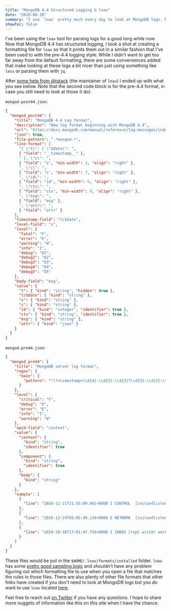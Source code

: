 ```yaml
---
title: "MongoDB 4.4 Structured Logging & lnav"
date: "2020-08-18"
summary: "I use `lnav` pretty much every day to look at MongoDB logs. Now you can too."
showToc: false
---
```


I've been using the `lnav` tool for parsing logs for a good long while now. Now that MongoDB 4.4 has structured logging, I took a shot at creating a formatting file for `lnav` so that it prints them out in a similar fashion that I've been used to with the pre-4.4 logging style. While I didn't want to get too far away from the default formatting, there are some conveniences added that make looking at these logs a bit nicer than just using something like `less` or parsing them with `jq`.

After [some help from @tstack](https://github.com/tstack/lnav/issues/746) (the maintainer of `lnav`) I ended up with what you see below. Note that the second code block is for the pre-4.4 format, in case you still need to look at those (I do).

`mongod-post44.json`:

```json
{
  "mongod_post44": {
    "title": "MongoDB 4.4 Log format",
    "description": "New log format beginning with MongoDB 4.4",
    "url": "https://docs.mongodb.com/manual/reference/log-messages/index.html#structured-logging",
    "json": true,
    "file-pattern": ".*mongod.*",
    "line-format": [
      "{ \"t\": { \"$date\": ",
      { "field": "__timestamp__" },
      " }, \"s\": ",
      { "field": "s", "min-width": 1, "align": "right" },
      ", \"c\": ",
      { "field": "c", "min-width": 7, "align": "right" },
      ", \"id\": ",
      { "field": "id", "min-width": 6, "align": "right" },
      ", \"ctx\": ",
      { "field": "ctx", "min-width": 9, "align": "right" },
      ", \"msg\": ",
      { "field": "msg" },
      ", \"attr\": ",
      { "field": "attr" }
    ],
    "timestamp-field": "t/$date",
    "level-field": "s",
    "level": {
      "fatal": "F",
      "error": "E",
      "warning": "W",
      "info": "I",
      "debug": "D1",
      "debug2": "D2",
      "debug3": "D3",
      "debug4": "D4",
      "debug5": "D5"
    },
    "body-field": "msg",
    "value": {
      "t": { "kind": "string", "hidden": true },
      "t/$date": { "kind": "string" },
      "s": { "kind": "string" },
      "c": { "kind": "string" },
      "id": { "kind": "integer", "identifier": true },
      "ctx": { "kind": "string", "identifier": true },
      "msg": { "kind": "string" },
      "attr": { "kind": "json" }
    }
  }
}
```

`mongod-pre44.json`:

```json
{
  "mongod_pre44": {
    "title": "MongoDB server log format",
    "regex": {
      "main": {
        "pattern": "^(?<timestamp>\\d{4}-\\d{2}-\\d{2}T\\d{2}:\\d{2}:\\d{2}[,\\.]\\d+\\+\\d+)\\s+(?<level>\\w)\\s+(?<component>\\w+|-)\\s+\\[?(?<context>-*[^\\0]+?)?\\]\\s+(?<body>[^\\0]*)$"
      }
    },
    "level": {
      "critical": "F",
      "debug": "D",
      "error": "E",
      "info": "I",
      "warning": "W"
    },
    "opid-field": "context",
    "value": {
      "context": {
        "kind": "string",
        "identifier": true
      },
      "component": {
        "kind": "string",
        "identifier": true
      },
      "body": {
        "kind": "string"
      }
    },
    "sample": [
      {
        "line": "2016-11-21T11:55:09.601+0000 I CONTROL  [initandlisten] MongoDB starting : pid=19972 port=27017 dbpath=/var/lib/mongodb 32-bit host=ubuntu-512mb-fra1-012"
      },
      {
        "line": "2016-12-24T05:05:49.136+0000 E NETWORK  [initandlisten] Failed to unlink socket file /tmp/mongodb-27017.sock errno:1 Operation not permitted"
      },
      {
        "line": "2019-10-30T17:01:47.736+0000 I INDEX [repl writer worker 0] building index using bulk method build may temporarily use up to 500 megabytes of RAM"
      }
    ]
  }
}
```

These files would be put in the `$HOME/.lnav/formats/installed` folder. `lnav` has some [pretty good sampling logic](https://lnav.readthedocs.io/en/latest/formats.html#format-order-when-scanning-a-file) and shouldn't have any problem figuring out which formatting file to use when you open a file that matches the rules in those files. There are also plenty of other file formats that other folks have created if you don't need to look at MongoDB logs but you _do_ want to use `lnav` located [here](https://github.com/tstack/lnav-config/blob/master/remote-config.json).

Feel free to reach out [on Twitter](twitter.com/macintacos) if you have any questions. I hope to share more nuggets of information like this on this site when I have the chance.

